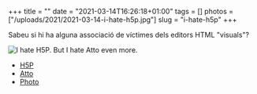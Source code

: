 +++
title = ""
date = "2021-03-14T16:26:18+01:00"
tags = []
photos = ["/uploads/2021/2021-03-14-i-hate-h5p.jpg"]
slug = "i-hate-h5p"
+++

Sabeu si hi ha alguna associació de víctimes dels editors HTML "visuals"?

<img src="/uploads/2021/2021-03-14-i-hate-h5p.jpg" alt="I hate H5P. But I hate Atto even more." title="I hate H5P. But I hate Atto even more.">

- [H5P](https://www.uji.es/institucional/estrategia/plans/uji-digital/formacio-digital/cursos/curs-h5p)
- [Atto](https://docs.moodle.org/39/en/Atto_editor)
- [Photo](https://unsplash.com/photos/rX12B5uX7QM)

